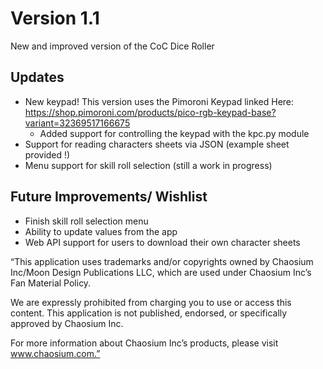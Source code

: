 # Version 1.1
New and improved version of the CoC Dice Roller 

## Updates
- New keypad! This version uses the Pimoroni Keypad linked Here: https://shop.pimoroni.com/products/pico-rgb-keypad-base?variant=32369517166675
  - Added support for controlling the keypad with the kpc.py module
- Support for reading characters sheets via JSON (example sheet provided !)
- Menu support for skill roll selection (still a work in progress)
  
## Future Improvements/ Wishlist
- Finish skill roll selection menu
- Ability to update values from the app
- Web API support for users to download their own character sheets

“This application uses trademarks and/or copyrights owned by Chaosium Inc/Moon Design Publications LLC, which are used under Chaosium Inc’s Fan Material Policy.

We are expressly prohibited from charging you to use or access this content. This application is not published, endorsed, or specifically approved by Chaosium Inc.

For more information about Chaosium Inc’s products, please visit www.chaosium.com.”
